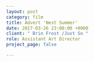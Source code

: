 ```yaml
---
layout: post
category: film
title: Advert 'Nest Summer'
date: 2017-03-26 23:00:00 +0000
client: " Brin Frost /Just So "
role: Assistant Art Director
project_page: false

---
```

